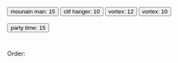 <html>
    <head>
        <meta charset="utf-8">
        <title>New webpage</title>
    </head>
    <body>
        <div style="overflow:auto; height: 100px;">
            <button onClick="buy('mounain man');">mounain man: 15</button>
            <button onClick="buy('clif hanger');">clif hanger: 10</button>
            <button onClick="buy('vortex');">vortex: 12</button>
            <button onClick="buy('plain');">vortex: 10</button>
            <br><br>
            <button onClick="buy('party time');">party time: 15</button>
        </div>
        <div id="ord">Order:</div>
        <span id="price"></span>
        <script>    
            var price =0;    
            function buy(type){                
                if(type==='mounain man'){
                    document.getElementById("ord").innerHTML+="<br>mounain man price: 15";
                    price=price+ 15;
                    document.getElementById("price").innerHTML=price;
                }else if(type==="clif hanger"){
                    document.getElementById("ord").innerHTML+="<br>clif hanger price: 10";
                    price=price+ 10;
                    document.getElementById("price").innerHTML=price;
                }else if(type==='vortex'){
                    document.getElementById("ord").innerHTML+="<br>vortex price: 12";
                    price=price+ 12;
                    document.getElementById("price").innerHTML=price;
                }else if(type==='party time'){
                    document.getElementById("ord").innerHTML+="<br>party time price: 15";
                    price=price+ 15;
                    document.getElementById("price").innerHTML=price;
                }else if(type==='plain'){
                    document.getElementById("ord").innerHTML+="<br>party time price: 10";
                    price=price+ 10;
                    document.getElementById("price").innerHTML=price;
                }         
            }
        </script>
    </body>
</html>

